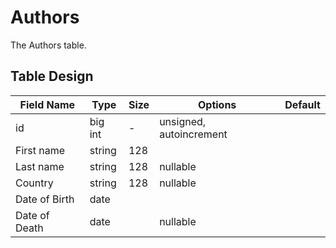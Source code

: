 # Authors

The Authors table.

## Table Design

| Field Name     | Type    | Size | Options                 | Default |
|----------------|---------|------|-------------------------|---------|
| id             | big int | -    | unsigned, autoincrement |         |
| First name     | string  | 128  |                         |         |
| Last name      | string  | 128  | nullable                |         |
| Country        | string  | 128  | nullable                |         |
| Date of Birth  | date    |      |                         |         |
| Date of Death  | date    |      | nullable                |         | 





